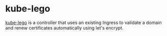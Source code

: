 # kube-lego

[kube-lego](https://github.com/jetstack/kube-lego) is a controller that uses an existing Ingress to validate a domain and renew certificates automatically using let's encrypt.
